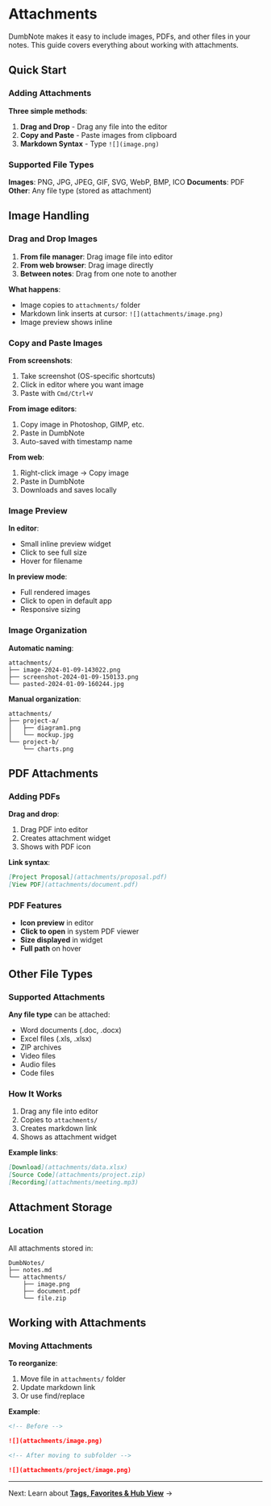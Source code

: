 # Attachments

DumbNote makes it easy to include images, PDFs, and other files in your notes. This guide covers everything about working with attachments.

## Quick Start

### Adding Attachments

**Three simple methods**:

1. **Drag and Drop** - Drag any file into the editor
2. **Copy and Paste** - Paste images from clipboard
3. **Markdown Syntax** - Type `![](image.png)`

### Supported File Types

**Images**: PNG, JPG, JPEG, GIF, SVG, WebP, BMP, ICO
**Documents**: PDF
**Other**: Any file type (stored as attachment)

## Image Handling

### Drag and Drop Images

1. **From file manager**: Drag image file into editor
2. **From web browser**: Drag image directly
3. **Between notes**: Drag from one note to another

**What happens**:

- Image copies to `attachments/` folder
- Markdown link inserts at cursor: `![](attachments/image.png)`
- Image preview shows inline

### Copy and Paste Images

**From screenshots**:

1. Take screenshot (OS-specific shortcuts)
2. Click in editor where you want image
3. Paste with `Cmd/Ctrl+V`

**From image editors**:

1. Copy image in Photoshop, GIMP, etc.
2. Paste in DumbNote
3. Auto-saved with timestamp name

**From web**:

1. Right-click image → Copy image
2. Paste in DumbNote
3. Downloads and saves locally

### Image Preview

**In editor**:

- Small inline preview widget
- Click to see full size
- Hover for filename

**In preview mode**:

- Full rendered images
- Click to open in default app
- Responsive sizing

### Image Organization

**Automatic naming**:

```
attachments/
├── image-2024-01-09-143022.png
├── screenshot-2024-01-09-150133.png
└── pasted-2024-01-09-160244.jpg
```

**Manual organization**:

```
attachments/
├── project-a/
│   ├── diagram1.png
│   └── mockup.jpg
└── project-b/
    └── charts.png
```

## PDF Attachments

### Adding PDFs

**Drag and drop**:

1. Drag PDF into editor
2. Creates attachment widget
3. Shows with PDF icon

**Link syntax**:

```markdown
[Project Proposal](attachments/proposal.pdf)
[View PDF](attachments/document.pdf)
```

### PDF Features

- **Icon preview** in editor
- **Click to open** in system PDF viewer
- **Size displayed** in widget
- **Full path** on hover

## Other File Types

### Supported Attachments

**Any file type** can be attached:

- Word documents (.doc, .docx)
- Excel files (.xls, .xlsx)
- ZIP archives
- Video files
- Audio files
- Code files

### How It Works

1. Drag any file into editor
2. Copies to `attachments/`
3. Creates markdown link
4. Shows as attachment widget

**Example links**:

```markdown
[Download](attachments/data.xlsx)
[Source Code](attachments/project.zip)
[Recording](attachments/meeting.mp3)
```

## Attachment Storage

### Location

All attachments stored in:

```
DumbNotes/
├── notes.md
└── attachments/
    ├── image.png
    ├── document.pdf
    └── file.zip
```

## Working with Attachments

### Moving Attachments

**To reorganize**:

1. Move file in `attachments/` folder
2. Update markdown link
3. Or use find/replace

**Example**:

```markdown
<!-- Before -->

![](attachments/image.png)

<!-- After moving to subfolder -->

![](attachments/project/image.png)
```

---

Next: Learn about **[Tags, Favorites & Hub View](tags-favorites-hub.md)** →
